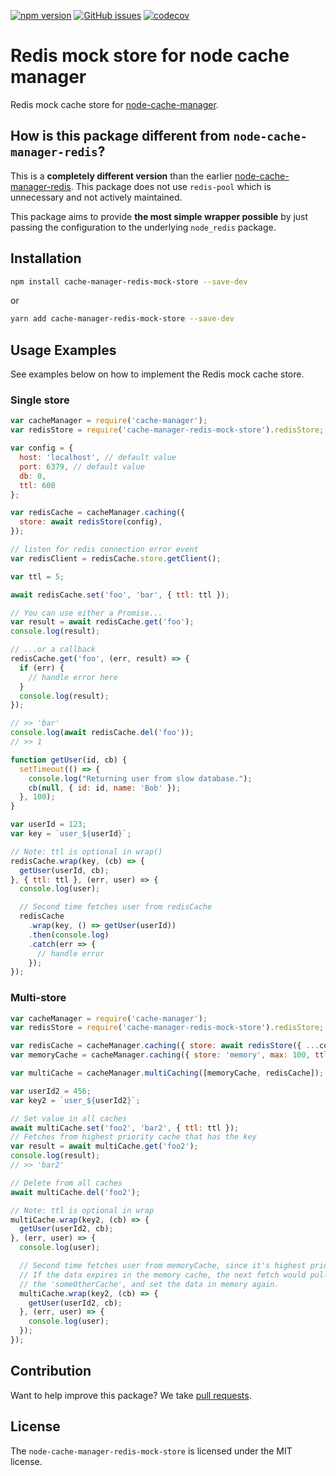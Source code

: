 [![npm version](https://badge.fury.io/js/cache-manager-redis-store.svg)](https://badge.fury.io/js/cache-manager-redis-store)
[![GitHub issues](https://img.shields.io/github/issues/dabroek/node-cache-manager-redis-store.svg)](https://github.com/dabroek/node-cache-manager-redis-store/issues)
[![codecov](https://codecov.io/github/dabroek/node-cache-manager-redis-store/branch/master/graph/badge.svg?token=QmCNGyCLlD)](https://codecov.io/github/dabroek/node-cache-manager-redis-store)

Redis mock store for node cache manager
==================================

Redis mock cache store for [node-cache-manager](https://github.com/BryanDonovan/node-cache-manager).

How is this package different from `node-cache-manager-redis`?
----------------------------------------------------------------------------------
This is a **completely different version** than the earlier [node-cache-manager-redis](https://github.com/dial-once/node-cache-manager-redis). This package does not use `redis-pool` which is unnecessary and not actively maintained.

This package aims to provide **the most simple wrapper possible** by just passing the configuration to the underlying `node_redis` package.

Installation
------------

```sh
npm install cache-manager-redis-mock-store --save-dev
```
or
```sh
yarn add cache-manager-redis-mock-store --save-dev
```

Usage Examples
--------------

See examples below on how to implement the Redis mock cache store.

### Single store

```js
var cacheManager = require('cache-manager');
var redisStore = require('cache-manager-redis-mock-store').redisStore;

var config = {
  host: 'localhost', // default value
  port: 6379, // default value
  db: 0,
  ttl: 600
};

var redisCache = cacheManager.caching({
  store: await redisStore(config),
});

// listen for redis connection error event
var redisClient = redisCache.store.getClient();

var ttl = 5;

await redisCache.set('foo', 'bar', { ttl: ttl });

// You can use either a Promise...
var result = await redisCache.get('foo');
console.log(result);

// ...or a callback
redisCache.get('foo', (err, result) => {
  if (err) {
    // handle error here
  }
  console.log(result);
});

// >> 'bar'
console.log(await redisCache.del('foo'));
// >> 1

function getUser(id, cb) {
  setTimeout(() => {
    console.log("Returning user from slow database.");
    cb(null, { id: id, name: 'Bob' });
  }, 100);
}

var userId = 123;
var key = `user_${userId}`;

// Note: ttl is optional in wrap()
redisCache.wrap(key, (cb) => {
  getUser(userId, cb);
}, { ttl: ttl }, (err, user) => {
  console.log(user);

  // Second time fetches user from redisCache
  redisCache
    .wrap(key, () => getUser(userId))
    .then(console.log)
    .catch(err => {
      // handle error
    });
});
```

### Multi-store

```js
var cacheManager = require('cache-manager');
var redisStore = require('cache-manager-redis-mock-store').redisStore;

var redisCache = cacheManager.caching({ store: await redisStore({ ...config, db: 0, ttl: 600 }) });
var memoryCache = cacheManager.caching({ store: 'memory', max: 100, ttl: 60 });

var multiCache = cacheManager.multiCaching([memoryCache, redisCache]);

var userId2 = 456;
var key2 = `user_${userId2}`;

// Set value in all caches
await multiCache.set('foo2', 'bar2', { ttl: ttl });
// Fetches from highest priority cache that has the key
var result = await multiCache.get('foo2');
console.log(result);
// >> 'bar2'

// Delete from all caches
await multiCache.del('foo2');

// Note: ttl is optional in wrap
multiCache.wrap(key2, (cb) => {
  getUser(userId2, cb);
}, (err, user) => {
  console.log(user);

  // Second time fetches user from memoryCache, since it's highest priority.
  // If the data expires in the memory cache, the next fetch would pull it from
  // the 'someOtherCache', and set the data in memory again.
  multiCache.wrap(key2, (cb) => {
    getUser(userId2, cb);
  }, (err, user) => {
    console.log(user);
  });
});
```

Contribution
------------

Want to help improve this package? We take [pull requests](https://github.com/francoberton/node-cache-manager-redis-mock-store/pulls).


License
-------

The `node-cache-manager-redis-mock-store` is licensed under the MIT license.